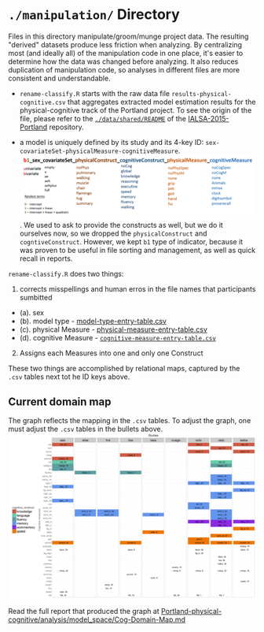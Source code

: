 `./manipulation/` Directory
=========

Files in this directory manipulate/groom/munge project data.  The resulting "derived" datasets produce less friction when analyzing.  By centralizing most (and ideally all) of the manipulation code in one place, it's easier to determine how the data was changed before analyzing.  It also reduces duplication of manipulation code, so analyses in different files are more consistent and understandable.


- `rename-classify.R` starts with the raw data file `results-physical-cognitive.csv`  that aggregates extracted model estimation results for the physical-cognitive track of the Portland project. To see the origin of the file, please refer to the [`./data/shared/README`](https://github.com/IALSA/IALSA-2015-Portland/tree/master/data/shared) of the [IALSA-2015-Portland](https://github.com/IALSA/IALSA-2015-Portland) repository. 

- a model is uniquely defined by its study and its 4-key ID:  `sex-covariateSet-physicalMeasure-cognitiveMeasure`. ![ model ID](https://github.com/IALSA/IALSA-2015-Portland/blob/master/libs/images/model_naming_convention.png). We used to ask to provide the constructs as well, but we do it ourselves now, so we dropped the `physicalConstruct` and `cogntiveConstruct`. However, we kept `b1` type of indicator,  because it was proven to be useful in file sorting and management, as well as quick recall in reports. 

`rename-classify.R`  does two things:

1. corrects misspellings and human erros in the file names that participants sumbitted
 - (a). sex 
 - (b). model type - [model-type-entry-table.csv](https://github.com/IALSA/Portland-physical-cognitive/blob/master/manipulation/model-type-entry-table.csv)
 - (c). physical Measure  - [physical-measure-entry-table.csv](https://github.com/IALSA/Portland-physical-cognitive/blob/master/manipulation/physical-measure-entry-table.csv)
 - (d). cognitive Measure  - [`cognitive-measure-entry-table.csv`](https://github.com/IALSA/Portland-physical-cognitive/blob/master/manipulation/cognitive-measure-entry-table.csv)

2. Assigns each Measures into one and only one Construct

These two things are accomplished by relational maps, captured by the  `.csv` tables next tot he ID keys above.

## Current domain map
The graph reflects the mapping in the `.csv` tables. To adjust the graph, one must adjust the `.csv` tables in the bullets above. 
![current domain map](https://raw.githubusercontent.com/IALSA/Portland-physical-cognitive/master/analysis/model_space/cog_domain_map/domain_map-1.png)

Read the full report that produced the graph at [Portland-physical-cognitive/analysis/model_space/Cog-Domain-Map.md](https://github.com/IALSA/Portland-physical-cognitive/blob/master/analysis/model_space/Cog-Domain-Map.md)

